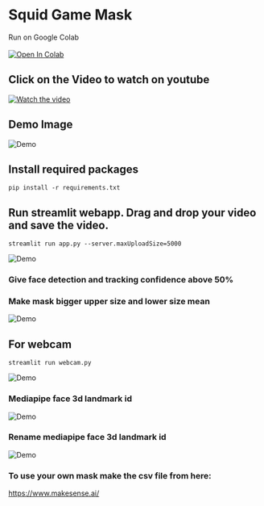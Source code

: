# Squid Game Mask
Run on Google Colab <br>
<br>
[![Open In Colab](https://colab.research.google.com/assets/colab-badge.svg)](https://colab.research.google.com/github/bmox/squid-game-mask/blob/main/Squid_Game_Face_Mask.ipynb)
<br>
## Click on the Video to watch on youtube
 [![Watch the video](https://blogger.googleusercontent.com/img/a/AVvXsEhlBCeimvHOYRVdAeYslbsjsJkU6xrfYaidCJ4tHxQ34zeKpysyU3cTs4mk2cQmfAvDRiWt81-HPq8kUttd4vkx9XFz8Di2PnKyPiet25JHNxQhTl7XomrhVdEhV07idr8GAurFrleaaCNYNlTRhdqSQWboYLy4cnoRxn9QsXk__LovGn0-OgJFGTaNWg=s600)](https://youtu.be/_7PXTOmqKGA)
<br>
## Demo Image
![Demo](https://blogger.googleusercontent.com/img/a/AVvXsEgfOgP0l29QnLgtsqS6HXwtyVdH5CatQpAebhaQIsiUMTwoOkSq6CfU1l7YHWuxgoUEhx79mfBVAS1U7Ge2lu_nRfAimllp_Jv_23rpm3publO1R-GEqALt4PQG2LMg-8FhAxjFXo0kBE4Stqk6cSTCqY1dDeaLCuUJ0K509tFu0OsAwY3n4iqcl9ik5A=s600)
<br>

## Install required packages
```
pip install -r requirements.txt
```

## Run streamlit webapp. Drag and drop your video and save the video.
```
streamlit run app.py --server.maxUploadSize=5000
```
![Demo](https://blogger.googleusercontent.com/img/a/AVvXsEjhJx0N70UnPSgr_OTNLCzRGAL0WsT_kE_Lnh1BQzE1arORUTFeO8DG4acgVRIqapMOnU_gM9Qoy3Q_Xnv301TyC2iHMOO15swD8PBGCn34mmFA8yf0Gb5Mc73RK7v0FmKD9NdMqktPUarSsFFAnwsLY_foyvAcJOA6rLjzZwUsvgfNV6XCEtyFTPIcfA=s600)
<br>
### Give face detection and tracking confidence above 50%

### Make mask bigger upper size and lower size mean
![Demo](https://blogger.googleusercontent.com/img/a/AVvXsEiBPadMRfHmjtl4ns77-NtzaUnB6c3bJ-clh3LEqSjLqNlkB31deRKZftbLmFtHABoFE5HvX9dx-S4hxvuaib2gfDGbHd-0YGa6B36K5TCewA0bB3L1JLp0ozs1hgA-9-26xbIV9H-440aXp3sz2SJp7SDXKppHq4j5LtLxUsbprSyjzLV2qL1Z80hDwg=s600)
<br>




## For webcam
```
streamlit run webcam.py
```

![Demo](https://blogger.googleusercontent.com/img/a/AVvXsEiHO9j2ai9cltdIgFt_YPgsg2Ef1BxR4QlfSsbVjqpLmNqApsQ_2dCDcHFpvcOioO3h74NUGTH9x7ky_gx4mtZnEotB6uhl58YnJulvi0av51fzxhYyC-f4dQSkf4aoyWnVk9mkfwnYJROMB3DL7HBu-uodhC2lsdNkmvznhd0iEhHC47XEb9-ZDau7zg=s600)
<br>



### Mediapipe face 3d landmark id
![Demo](https://blogger.googleusercontent.com/img/a/AVvXsEhD4FivyThH5Yt6vWI4Aq7APou8Jz_jRuw9C5B10eZqyew-R4EQGh110e9Sow9eTfNinV5yVK5eC2drEim70Xu8pdEe25ayMahvsLi8jKCB9EEIXE7CdhkvgCvN87VOJpgptx_LsxJDJXrmEf4tvspixj6UwZieDgtMdvpW0rdg3DGtKA7-GZUB5pfHVw=s600)
<br>

### Rename mediapipe face 3d landmark id
![Demo](https://blogger.googleusercontent.com/img/a/AVvXsEjdbCan_x9G7ear-FbtVb2SUJfswD2zSrQWGVQdkL9lG-4jqJjOtjHp9LvCOCdpENu23HxuScGo19SzlLFof7AmXLN4545tNjDjWpJIJ_3Jb3TSUi_4TRe_aQEN0ZB-TGJUw_aZVnsIOjjwC-8oMKAgf6HCVK2Knc5czK7izE-CgX3qTDlKNDVUjW11Tg=s800)
<br>

### To use your own mask make the csv file from here:
https://www.makesense.ai/
